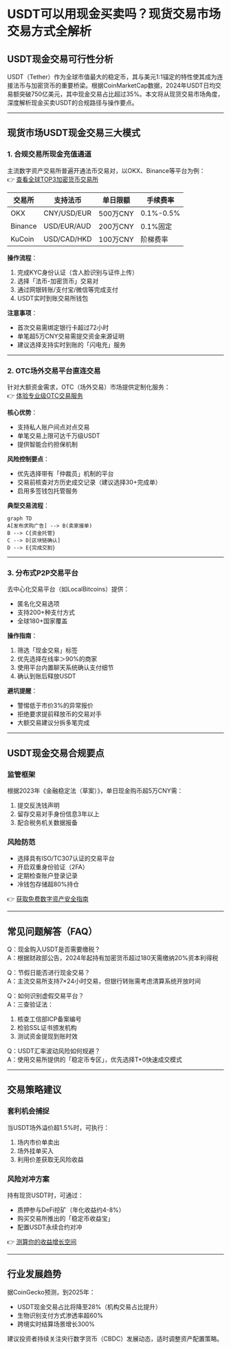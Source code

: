 # USDT可以用现金买卖吗？现货交易市场交易方式全解析

## USDT现金交易可行性分析  
USDT（Tether）作为全球市值最大的稳定币，其与美元1:1锚定的特性使其成为连接法币与加密货币的重要桥梁。根据CoinMarketCap数据，2024年USDT日均交易额突破750亿美元，其中现金交易占比超过35%。本文将从现货交易市场角度，深度解析现金买卖USDT的合规路径与操作要点。

---

## 现货市场USDT现金交易三大模式  

### 1. 合规交易所现金充值通道  
主流数字资产交易所普遍开通法币交易对，以OKX、Binance等平台为例：  
👉 [查看全球TOP3加密货币交易所](https://bit.ly/okx_welcome)  

| 交易所 | 支持法币 | 单日限额 | 手续费率 |
|--------|----------|----------|----------|
| OKX    | CNY/USD/EUR | 500万CNY | 0.1%-0.5% |
| Binance | USD/EUR/AUD | 200万CNY | 0.1%固定 |
| KuCoin | USD/CAD/HKD | 100万CNY | 阶梯费率 |

**操作流程**：  
1. 完成KYC身份认证（含人脸识别与证件上传）  
2. 选择「法币-加密货币」交易对  
3. 通过网银转账/支付宝/微信等完成支付  
4. USDT实时到账交易所钱包  

**注意事项**：  
- 首次交易需绑定银行卡超过72小时  
- 单笔超5万CNY交易需提交资金来源证明  
- 建议选择支持实时到账的「闪电充」服务  

---

### 2. OTC场外交易平台直连交易  
针对大额资金需求，OTC（场外交易）市场提供定制化服务：  
👉 [体验专业级OTC交易服务](https://bit.ly/okx_welcome)  

**核心优势**：  
- 支持私人账户间点对点交易  
- 单笔交易上限可达千万级USDT  
- 提供智能合约担保机制  

**风险控制要点**：  
- 优先选择带有「仲裁员」机制的平台  
- 交易前核查对方历史成交记录（建议选择30+完成单）  
- 启用多签钱包托管服务  

**典型交易流程**：  
```mermaid
graph TD
A[发布求购广告] --> B(卖家接单)
B --> C{资金托管}
C --> D[区块链确认]
D --> E{完成交割}
```

---

### 3. 分布式P2P交易平台  
去中心化交易平台（如LocalBitcoins）提供：  
- 匿名化交易选项  
- 支持200+种支付方式  
- 全球180+国家覆盖  

**操作指南**：  
1. 筛选「现金交易」标签  
2. 优先选择在线率＞90%的商家  
3. 使用平台内置聊天系统确认支付细节  
4. 确认到账后释放USDT  

**避坑提醒**：  
- 警惕低于市价3%的异常报价  
- 拒绝要求提前释放币的交易对手  
- 大额交易建议分拆多笔完成  

---

## USDT现金交易合规要点  

### 监管框架  
根据2023年《金融稳定法（草案）》，单日现金购币超5万CNY需：  
1. 提交反洗钱声明  
2. 留存交易对手身份信息3年以上  
3. 配合税务机关数据报备  

### 风险防范  
- 选择具有ISO/TC307认证的交易平台  
- 开启双重身份验证（2FA）  
- 定期检查账户登录记录  
- 冷钱包存储超80%持仓  

👉 [获取免费数字资产安全指南](https://bit.ly/okx_welcome)  

---

## 常见问题解答（FAQ）  

Q：现金购入USDT是否需要缴税？  
A：根据财政部公告，2024年起持有加密货币超过180天需缴纳20%资本利得税  

Q：节假日能否进行现金交易？  
A：主流交易所支持7×24小时交易，但银行转账需考虑清算系统开放时间  

Q：如何识别虚假交易平台？  
A：三查验证法：  
1. 核查工信部ICP备案编号  
2. 检验SSL证书颁发机构  
3. 测试资金提现到账时效  

Q：USDT汇率波动风险如何规避？  
A：使用交易所提供的「稳定币专区」，优先选择T+0快速成交模式  

---

## 交易策略建议  

### 套利机会捕捉  
当USDT场外溢价超1.5%时，可执行：  
1. 场内市价单卖出  
2. 场外挂单买入  
3. 利用价差获取无风险收益  

### 风险对冲方案  
持有现货USDT时，可通过：  
- 质押参与DeFi挖矿（年化收益约4-8%）  
- 购买交易所推出的「稳定币收益宝」  
- 配置USDT永续合约对冲  

👉 [测算你的收益增长空间](https://bit.ly/okx_welcome)  

---

## 行业发展趋势  
据CoinGecko预测，到2025年：  
- USDT现金交易占比将降至28%（机构交易占比提升）  
- 生物识别支付方式渗透率超60%  
- 跨境实时结算场景增长300%  

建议投资者持续关注央行数字货币（CBDC）发展动态，适时调整资产配置策略。